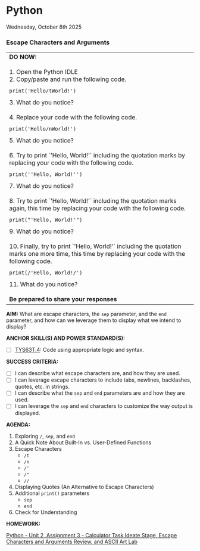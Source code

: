 # Python
Wednesday, October 8th 2025

### Escape Characters and Arguments

<table>
  <tr>
    <td><b>DO NOW:</b><br><br>
    1. Open the Python IDLE<br>
    2. Copy/paste and run the following code.<br>
    <pre><code>print('Hello/tWorld!')</code></pre>
    3. What do you notice?<br><br>
    4. Replace your code with the following code.<br>
    <pre><code>print('Hello/nWorld!')</code></pre>
    5. What do you notice?<br><br>
    6. Try to print `'Hello, World!'` including the quotation marks by replacing your code with the following code.<br>
    <pre><code>print(''Hello, World!'')</code></pre>
    7. What do you notice?<br><br>
    8. Try to print `'Hello, World!'` including the quotation marks again, this time by replacing your code with the following code.<br>
    <pre><code>print("'Hello, World!'")</code></pre>
    9. What do you notice?<br><br>
    10. Finally, try to print `'Hello, World!'` including the quotation marks one more time, this time by replacing your code with the following code.<br>
    <pre><code>print(/'Hello, World!/')</code></pre>
    11. What do you notice?<br><br>
    <b>Be prepared to share your responses</b></td>
  </tr>
</table>

**AIM:** What are escape characters, the `sep` parameter, and the `end` parameter, and how can we leverage them to display what we intend to display?

**ANCHOR SKILL(S) AND POWER STANDARD(S):** 

 - [ ] <ins>TYS63T.4</ins>: Code using appropriate logic and syntax.

**SUCCESS CRITERIA:**
- [ ] I can describe what escape characters are, and how they are used.
- [ ] I can leverage escape characters to include tabs, newlines, backlashes, quotes, etc. in strings.
- [ ] I can describe what the `sep` and `end` parameters are and how they are used.
- [ ] I can leverage the `sep` and `end` characters to customize the way output is displayed.

**AGENDA:**

1. Exploring `/`, `sep`, and `end`
2. A Quick Note About Built-In vs. User-Defined Functions     
3. Escape Characters
     * `/t`
     * `/n`
     * `/'`
     * `/"`
     * `//`
4. Displaying Quotes (An Alternative to Escape Characters)
5. Additional `print()` parameters
     * `sep`
     * `end`
6. Check for Understanding

**HOMEWORK:** 

[Python - Unit 2, Assignment 3 - Calculator Task Ideate Stage, Escape Characters and Arguments Review, and ASCII Art Lab](https://github.com/MrJSwotinsky/Python_2025_2026/blob/main/Unit_02_Python_Basics_Deep_Dive/Assignments/Assignment_03_Calculator_Task_Ideate_Stage_Escape_Characters_and_Arguments_Review_and_ASCII_Art_Lab.md)
